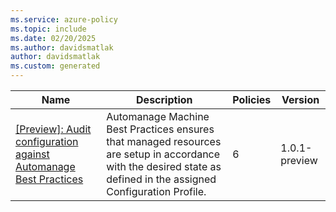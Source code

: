 ```yaml
---
ms.service: azure-policy
ms.topic: include
ms.date: 02/20/2025
ms.author: davidsmatlak
author: davidsmatlak
ms.custom: generated
---
```


|Name |Description |Policies |Version |
|---|---|---|---|
|[\[Preview\]: Audit configuration against Automanage Best Practices](https://github.com/Azure/azure-policy/blob/master/built-in-policies/policySetDefinitions/Automanage/Audit_ConfigurationProfile.json) |Automanage Machine Best Practices ensures that managed resources are setup in accordance with the desired state as defined in the assigned Configuration Profile. |6 |1.0.1-preview |
